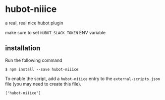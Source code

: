 hubot-niiice
==============

a real, real nice hubot plugin

make sure to set `HUBOT_SLACK_TOKEN` ENV variable

## installation

Run the following command

    $ npm install --save hubot-niiice

To enable the script, add a `hubot-niiice` entry to the `external-scripts.json`
file (you may need to create this file).

    ["hubot-niiice"]
